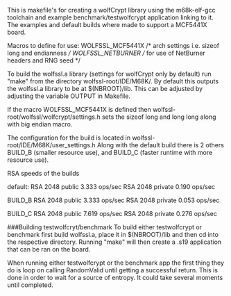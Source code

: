 This is makefile's for creating a wolfCrypt library using the m68k-elf-gcc
toolchain and example benchmark/testwolfcrypt application linking to it. The
examples and default builds where made to support a MCF5441X board.

Macros to define for use:
WOLFSSL_MCF5441X /* arch settings i.e. sizeof long and endianness */
WOLFSSL_NETBURNER /* for use of NetBurner headers and RNG seed */


To build the wolfssl.a library (settings for wolfCrypt only by default) run
"make" from the directory wolfssl-root/IDE/M68K/.
By default this outputs the wolfssl.a library to be at $(NBROOT)/lib. This can
be adjusted by adjusting the variable OUTPUT in Makefile.

If the macro WOLFSSL_MCF5441X is defined then
wolfssl-root/wolfssl/wolfcrypt/settings.h sets the sizeof long and long long
along with big endian macro.

The configuration for the build is located in wolfssl-root/IDE/M68K/user_settings.h
Along with the default build there is 2 others BUILD_B (smaller resource use),
and BUILD_C (faster runtime with more resource use).

RSA speeds of the builds

default:
RSA 2048 public 3.333 ops/sec
RSA 2048 private 0.190 ops/sec

BUILD_B
RSA 2048 public 3.333 ops/sec
RSA 2048 private 0.053 ops/sec

BUILD_C
RSA 2048 public 7.619 ops/sec
RSA 2048 private 0.276 ops/sec

###Building testwolfcryt/benchmark
To build either testwolfcrypt or benchmark first build wolfssl.a, place it in
$(NBROOT)/lib and then cd into the respective directory. Running "make" will
then create a .s19 application that can be ran on the board.

When running either testwolfcrypt or the benchmark app the first thing they do
is loop on calling RandomValid until getting a successful return. This is done
in order to wait for a source of entropy. It could take several moments until
completed.

